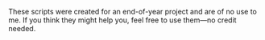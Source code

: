 These scripts were created for an end-of-year project and are of no use to me. If you think they might help you, feel free to use them—no credit needed.
